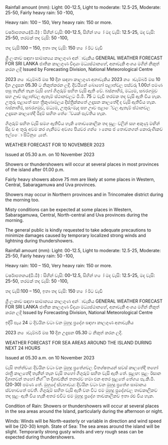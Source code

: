 Rainfall amount (mm): Light: 00-12.5, Light to moderate: 12.5-25, Moderate: 25-50, Fairly heavy rain: 50 -100,

Heavy rain: 100 – 150, Very heavy rain: 150 or more.

වර්ෂාපතනය(මි.මී) : සිහින් වැසි: 00-12.5, සිහින් හ ෝ මද වැසි: 12.5-25, මද වැසි: 25-50, තරමක් තද වැසි: 50 -100,

තද වැසි:100 – 150, ඉතා තද වැසි: 150 හ ෝ ඊට වැඩි

ශ්‍රී ලංකාව සඳහා සාමාන්‍යය කාලගුණ අන්‍ාවැකිය GENERAL WEATHER FORECAST FOR SRI LANKA ජාතික කාලගුණ විදයා මධ්‍යස්ථානහේ, අනාවැකි අංශය මගින් නිකුත් කරන ලදි Issued by Forecasting Division, National Meteorological Centre

2023 න ොවැම්බර් මස 10 දින සඳහා කාලගුණ අනාවැකිය 2023 න ොවැම්බර් මස 10 දින උදෑසන 05.30 ට නිකුත්කරන ලදි. දිවයිනේ බොහෝ පළාත්වල පස්වරු 1.00න් පමණ පසු තැනින් තැන වැසි හෝ ගිගුරුම් සහිත වැසි ඇති වේ. බස්නාහිර, මධ්‍යම, සබරගමුව සහ ඌව පළාත්වල ඇතැම් ස්ථානවලට මි.මී. 75 ට වැඩි තරමක තද වැසි ඇති විය හැක. උතුරු පළාතේ සහ ත්‍රිකුණාමලය දිස්ත්‍රික්කතේ උදෑසන කාලතේදී ද වැසි ඇතිවිය හැක. බස්නාහිර, සබරගමුව, මධ්‍යම, උතුරු-මැද සහ ඌව පළාේවල ඇතැම් ස්ථානවල උදෑසන කාලතේදී මීදුම් සහිත තේේවයක් පැවතිය හැක.

ගිගුරුම් සහිත වැසි සමග ඇතිවිය හැකි තොවකොලික තද සුළං වලින් සහ අකුණු මඟින් සිදු ව අ තුරු අවම කර ගැනීමට අවශ්‍ය පියවර ගන් ො නෙස ජ තොවනගන් කොරුණිකව ඉල්ෙො සිටිනු ෙැනේ.

WEATHER FORECAST FOR 10 NOVEMBER 2023

Issued at 05.30 a.m. on 10 November 2023

Showers or thundershowers will occur at several places in most provinces of the island after 01.00 p.m.

Fairly heavy showers above 75 mm are likely at some places in Western, Central, Sabaragamuwa and Uva provinces.

Showers may occur in Northern provinces and in Trincomalee district during the morning too.

Misty conditions can be expected at some places in Western, Sabaragamuwa, Central, North-central and Uva provinces during the morning.

The general public is kindly requested to take adequate precautions to minimize damages caused by temporary localized strong winds and lightning during thundershowers.

Rainfall amount (mm): Light: 00-12.5, Light to moderate: 12.5-25, Moderate: 25-50, Fairly heavy rain: 50 -100,

Heavy rain: 100 – 150, Very heavy rain: 150 or more.

වර්ෂාපතනය(මි.මී) : සිහින් වැසි: 00-12.5, සිහින් හ ෝ මද වැසි: 12.5-25, මද වැසි: 25-50, තරමක් තද වැසි: 50 -100,

තද වැසි:100 – 150, ඉතා තද වැසි: 150 හ ෝ ඊට වැඩි

ශ්‍රී ලංකාව සඳහා සාමාන්‍යය කාලගුණ අන්‍ාවැකිය GENERAL WEATHER FORECAST FOR SRI LANKA ජාතික කාලගුණ විදයා මධ්‍යස්ථානහේ, අනාවැකි අංශය මගින් නිකුත් කරන ලදි Issued by Forecasting Division, National Meteorological Centre

ඉදිරි පැය 24 ට දිවයින වටා වන මුහුදු ප්‍රදේශ සඳහා කාලගුණ අනාවැකිය

2023 න ොවැම්බර් මස 10 දින උදෑසන 05.30 ට නිකුත් කරන ලදි.

WEATHER FORECAST FOR SEA AREAS AROUND THE ISLAND DURING NEXT 24 HOURS

Issued at 05.30 a.m. on 10 November 2023

වැසි තත්ත්වය: දිවයින වටා වන මුහුදු ප්‍රතේශවල විතශ්ෂතයන් සවස් කාලතේදී තහෝ රාත්‍රී කාලතේදී තැනින් තැන වැසි තහෝ ගිගුරුම් සහිත වැසි ඇති තේ. සුළඟ: සුළං ඊසාන දිශාතවන් තහෝ නිශ්ිත දිශාවකින් තතාරව හමා එන අතර සුළතේ තේගය පැ.කි.මී. (20-30) පමණ තේ. මුහුදේ ස්වභාවය: දිවයින වටා වන මුහුදු ප්‍රතේශ සාමානය ස්වභාවතේ පවතී. ගිගුරුම් සහිත වැසි ඇති වන විට එම මුහුදු ප්‍රදේශවල තාවකාලිකව තද සුළං ඇති විය හැකි අතර එවිට එම මුහුදු ප්‍රදේශ තාවකාලිකව ඉතා රළු විය හැක.

Condition of Rain: Showers or thundershowers will occur at several places in the sea areas around the Island, particularly during the afternoon or night.

Winds: Winds will be North-easterly or variable in direction and wind speed will be (20-30) kmph. State of Sea: The sea areas around the island will be slight. Temporarily strong gusty winds and very rough seas can be expected during thundershowers.